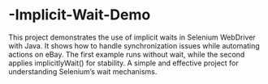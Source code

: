 # -Implicit-Wait-Demo
This project demonstrates the use of implicit waits in Selenium WebDriver with Java. It shows how to handle synchronization issues while automating actions on eBay. The first example runs without wait, while the second applies implicitlyWait() for stability. A simple and effective project for understanding Selenium’s wait mechanisms.
